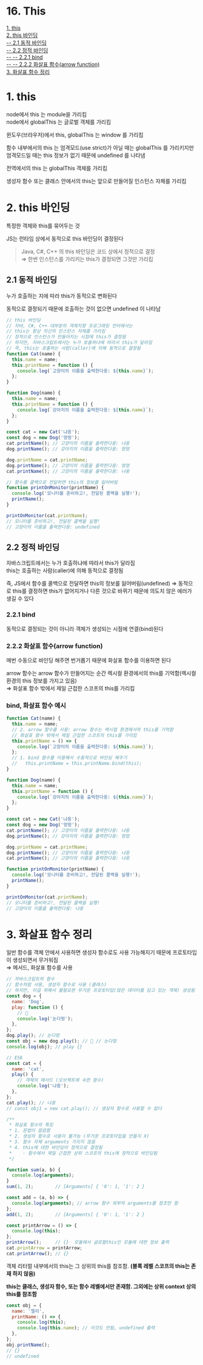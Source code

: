 # 16. This
[1. this](#1-this)  
[2. this 바인딩](#2-this-바인딩)  
[-- 2.1 동적 바인딩](#21-동적-바인딩)  
[-- 2.2 정적 바인딩](#22-정적-바인딩)  
[-- -- 2.2.1 bind](#221-bind)  
[-- -- 2.2.2 화살표 함수(arrow function)](#222-화살표-함수arrow-function)  
[3. 화살표 함수 정리](#3-화살표-함수-정리)  

# 1. this

node에서 this 는 module을 가리킴  
node에서 globalThis 는 글로벌 객체를 가리킴  

윈도우(브라우저)에서 this, globalThis 는 window 를 가리킴  

함수 내부에서의 this 는 엄격모드(use strict)가 아닐 때는 globalThis 를 가리키지만 엄격모드일 때는 this 정보가 없기 때문에 undefined 를 나타냄  

전역에서의 this 는 globalThis 객체를 가리킴  

생성자 함수 또는 클래스 안에서의 this는 앞으로 만들어질 인스턴스 자체를 가리킴  

# 2. this 바인딩

특정한 객체와 this를 묶어두는 것  

JS는 런타임 상에서 동적으로 this 바인딩이 결정된다  

> Java, C#, C++ 의 this 바인딩은 코드 상에서 정적으로 결정  
⇒ 한번 인스턴스를 가리키는 this가 결정되면 그것만 가리킴
> 

## 2.1 동적 바인딩

누가 호출하는 지에 따라 this가 동적으로 변화된다    

동적으로 결정되기 때문에 호출하는 것이 없으면 undefined 이 나타남  

```jsx
// this 바인딩
// 자바, C#, C++ 대부분의 객체지향 프로그래밍 언어에서는
// this는 항상 자신의 인스턴스 자체를 가리킴
// 정적으로 인스턴스가 만들어지는 시점에 this가 결정됨
// 하지만, 자바스크립트에서는 누가 호출하냐에 따라서 this가 달라짐
// 즉, this는 호출하는 사람(caller)에 의해 동적으로 결정됨
function Cat(name) {
  this.name = name;
  this.printName = function () {
    console.log(`고양이의 이름을 출력한다옹: ${this.name}`);
  };
}

function Dog(name) {
  this.name = name;
  this.printName = function () {
    console.log(`강아지의 이름을 출력한다옹: ${this.name}`);
  };
}

const cat = new Cat('냐옹');
const dog = new Dog('멍멍');
cat.printName(); // 고양이의 이름을 출력한다옹: 냐옹
dog.printName(); // 강아지의 이름을 출력한다옹: 멍멍

dog.printName = cat.printName;
dog.printName(); // 고양이의 이름을 출력한다옹: 멍멍
cat.printName(); // 고양이의 이름을 출력한다옹: 냐옹

// 함수를 콜백으로 전달하면 this의 정보를 잃어버림 
function printOnMonitor(printName) {
  console.log('모니터를 준비하고!, 전달된 콜백을 실행!');
  printName();
}

printOnMonitor(cat.printName);
// 모니터를 준비하고!, 전달된 콜백을 실행!
// 고양이의 이름을 출력한다옹: undefined
```

## 2.2 정적 바인딩

자바스크립트에서는 누가 호출하냐에 따라서 this가 달라짐  
this는 호출하는 사람(caller)에 의해 동적으로 결정됨  

즉, JS에서 함수를 콜백으로 전달하면 this의 정보를 잃어버림(undefined) 
⇒ 동적으로 this를 결정하면 this가 없어지거나 다른 것으로 바뀌기 때문에 의도치 않은 에러가 생길 수 있다  

### 2.2.1 bind

동적으로 결정되는 것이 아니라 객체가 생성되는 시점에 연결(bind)된다  

### 2.2.2 화살표 함수(arrow function)

매번 수동으로 바인딩 해주면 번거롭기 때문에 화살표 함수를 이용하면 된다  

arrow 함수는 arrow 함수가 만들어지는 순간 렉시컬 환경에서의 this를 기억함(렉시컬 환경의 this 정보를 가지고 있음)  
⇒ 화살표 함수 밖에서 제일 근접한 스코프의 this를 가리킴  

### bind, 화살표 함수 예시

```jsx
function Cat(name) {
  this.name = name;
  // 2. arrow 함수를 사용: arrow 함수는 렉시컬 환경에서의 this를 기억함
  // 화살표 함수 밖에서 제일 근접한 스코프의 this를 가리킴
  this.printName = () => {
    console.log(`고양이의 이름을 출력한다옹: ${this.name}`);
  };
  // 1. bind 함수를 이용해서 수동적으로 바인딩 해주기
  //   this.printName = this.printName.bind(this);
}

function Dog(name) {
  this.name = name;
  this.printName = function () {
    console.log(`강아지의 이름을 출력한다옹: ${this.name}`);
  };
}

const cat = new Cat('냐옹');
const dog = new Dog('멍멍');
cat.printName(); // 고양이의 이름을 출력한다옹: 냐옹
dog.printName(); // 강아지의 이름을 출력한다옹: 멍멍

dog.printName = cat.printName;
dog.printName(); // 고양이의 이름을 출력한다옹: 냐옹
cat.printName(); // 고양이의 이름을 출력한다옹: 냐옹

function printOnMonitor(printName) {
  console.log('모니터를 준비하고!, 전달된 콜백을 실행!');
  printName();
}

printOnMonitor(cat.printName);
// 모니터를 준비하고!, 전달된 콜백을 실행!
// 고양이의 이름을 출력한다옹: 냐옹
```

# 3. 화살표 함수 정리

일반 함수를 객체 안에서 사용하면 생성자 함수로도 사용 가능해지기 때문에 프로토타입이 생성되면서 무거워짐  
⇒ 메서드, 화살표 함수를 사용  

```jsx
// 자바스크립트의 함수
// 함수처럼 사용, 생성자 함수로 사용 (클래스)
// 하지만, 이걸 위해서 불필요한 무거운 프로토타입(많은 데이터를 담고 있는 객체) 생성됨
const dog = {
  name: 'Dog',
  play: function () {
    // 💩
    console.log('논다멍');
  },
};
dog.play(); // 논다멍
const obj = new dog.play(); // 💩 // 논다멍
console.log(obj); // play {}

// ES6
const cat = {
  name: 'cat',
  play() {
    // 객체의 메서드 (오브젝트에 속한 함수)
    console.log('냐옹');
  },
};
cat.play(); // 냐옹
// const obj1 = new cat.play(); // 생성자 함수로 사용할 수 없다

/**
 * 화살표 함수의 특징
 * 1. 문법이 깔끔함
 * 2. 생성자 함수로 사용이 불가능 (무거운 프로토타입을 만들지 X)
 * 3. 함수 자체 arguments 가지지 않음
 * 4. this에 대한 바인딩이 정적으로 결정됨
 *    - 함수에서 제일 근접한 상위 스코프의 this에 정적으로 바인딩됨
 */

function sum(a, b) {
  console.log(arguments);
}
sum(1, 2);        // [Arguments] { '0': 1, '1': 2 }

const add = (a, b) => {
  console.log(arguments); // arrow 함수 외부의 arguments를 참조만 함
};
add(1, 2);        // [Arguments] { '0': 1, '1': 2 }

const printArrow = () => {
  console.log(this);
};
printArrow();     // {}  모듈에서 글로벌this인 모듈에 대한 정보 출력
cat.printArrow = printArrow;
cat.printArrow(); // {}
```

객체 리터럴 내부에서의 this는 그 상위의 this를 참조함. **(블록 레벨 스코프의 this는 존재 하지 않음)**   

**this는 클래스, 생성자 함수, 또는 함수 레벨에서만 존재함. 그외에는 상위 context 상의 this를 참조함**   

```jsx
const obj = {
  name: '엘리',
  printName: () => {
    console.log(this);
    console.log(this.name); // 이것도 안됨, undefined 출력
  },
};
obj.printName();
// {}
// undefined
```

